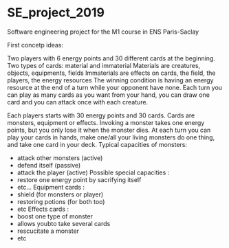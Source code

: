 # SE_project_2019
Software engineering project for the M1 course in ENS Paris-Saclay


First concetp ideas:


Two players with 6 energy points and 30 different cards at the beginning.
Two types of cards: material and immaterial
Materials are creatures, objects, equipments, fields
Immaterials are effects on cards, the field, the players, the energy resources 
The winning condition is having an energy resource at the end of a turn while your opponent have none.
Each turn you can play as many cards as you want from your hand, you can draw one card and you can attack once with each creature.


Each players starts with 30 energy points and 30 cards.
Cards are monsters, equipment or effects.
Invoking a monster takes one energy points, but you only lose it when the monster dies.
At each turn you can play your cards in hands, make one/all your living monsters do one thing, and take one card in your deck.
Typical capacities of monsters:
- attack other monsters (active)
- defend itself (passive)
- attack the player (active)
Possible special capacities :
- restore one energy point by sacrifying itself
- etc...
Equipment cards :
- shield (for monsters or player)
- restoring potions (for both too)
- etc
Effects cards :
- boost one type of monster
- allows youbto take several cards
- rescucitate a monster
- etc
